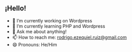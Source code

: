
## ¡Hello! 

- 🔭 I’m currently working on Wordpress
- 🌱 I’m currently learning PHP and Wordpress
- 💬 Ask me about anything!
- 📫 How to reach me: rodrigo.ezequiel.ruiz@gmail.com
- 😄 Pronouns: He/Him
    
   
<!--
**Rakasei/Rakasei** is a ✨ _special_ ✨ repository because its `README.md` (this file) appears on your GitHub profile.

Here are some ideas to get you started:

- 🔭 I’m currently working on ...
- 🌱 I’m currently learning ...
- 👯 I’m looking to collaborate on ...
- 🤔 I’m looking for help with ...
- 💬 Ask me about ...
- 📫 How to reach me: ...
- 😄 Pronouns: ...
-  ...
-->
